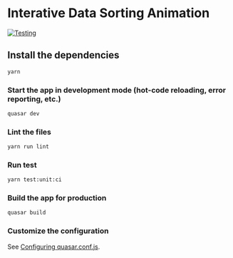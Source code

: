 # Interative Data Sorting Animation

[![Testing](https://github.com/kenng/data-sorting-animation/actions/workflows/tests.yml/badge.svg)](https://github.com/kenng/data-sorting-animation/actions)

## Install the dependencies

```bash
yarn
```

### Start the app in development mode (hot-code reloading, error reporting, etc.)

```bash
quasar dev
```

### Lint the files

```bash
yarn run lint
```

### Run test

```bash
yarn test:unit:ci
```

### Build the app for production

```bash
quasar build
```

### Customize the configuration

See [Configuring quasar.conf.js](https://quasar.dev/quasar-cli/quasar-conf-js).
